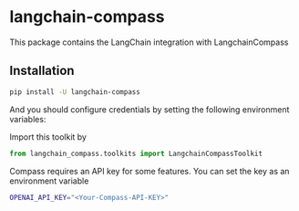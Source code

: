 # langchain-compass

This package contains the LangChain integration with LangchainCompass

## Installation

```bash
pip install -U langchain-compass
```

And you should configure credentials by setting the following environment variables:

Import this toolkit by
```python
from langchain_compass.toolkits import LangchainCompassToolkit
```

Compass requires an API key for some features. You can set the key as an environment variable
```bash
OPENAI_API_KEY="<Your-Compass-API-KEY>"
```